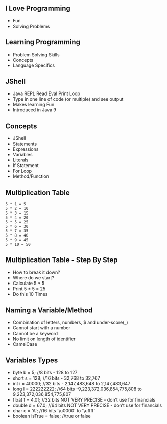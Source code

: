 ## I Love Programming
- Fun
- Solving Problems


## Learning Programming
- Problem Solving Skills
- Concepts
- Language Specifics

## JShell

- Java REPL Read Eval Print Loop
- Type in one line of code (or multiple) and see output
- Makes learning Fun
- Introduced in Java 9

## Concepts
- JShell
- Statements
- Expressions
- Variables
- Literals
- If Statement
- For Loop
- Method/Function

## Multiplication Table
```
5 * 1 = 5
5 * 2 = 10
5 * 3 = 15
5 * 4 = 20
5 * 5 = 25
5 * 6 = 30
5 * 7 = 35
5 * 8 = 40
5 * 9 = 45
5 * 10 = 50
```
## Multiplication Table - Step By Step
- How to break it down?
- Where do we start?
- Calculate 5 * 5
- Print 5 * 5 = 25
- Do this 10 Times

## Naming a Variable/Method
- Combination of letters, numbers, $ and under-score(_)
- Cannot start with a number
- Cannot be a keyword
- No limit on length of identifier
- CamelCase

## Variables Types
- byte  b = 5;             //8  bits - 128 to 127
- short   s = 128;         //16 bits - 32,768 to 32,767 
- int     i = 40000;      //32 bits -  2,147,483,648 to 2,147,483,647
- long  l = 222222222; //64 bits -9,223,372,036,854,775,808 to 9,223,372,036,854,775,807
- float   f = 4.0f;          //32 bits NOT VERY PRECISE - don’t use for financials
- double  d = 67.0; //64 bits NOT VERY PRECISE - don’t use for financials
- char  c = 'A';             //16 bits '\u0000' to '\uffff'
- boolean isTrue = false;  //true or false